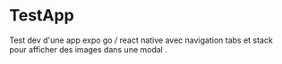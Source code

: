# TestApp
Test dev d'une app expo go / react native avec navigation tabs et stack pour afficher des images dans une modal .
